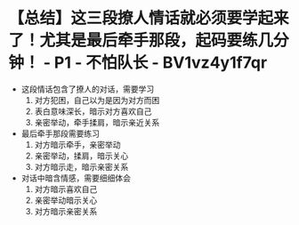 # 【总结】这三段撩人情话就必须要学起来了！尤其是最后牵手那段，起码要练几分钟！ - P1 - 不怕队长 - BV1vz4y1f7qr

-   这段情话包含了撩人的对话，需要学习
    1.  对方犯困，自己以为是因为对方而困
    2.  表白意味深长，暗示对方喜欢自己
    3.  亲密举动，牵手揉肩，暗示亲近关系
-   最后牵手那段需要练习
    1.  对方暗示牵手，亲密举动
    2.  亲密举动，揉肩，暗示关心
    3.  对方暗示走，暗示亲密关系
-   对话中暗含情感，需要细细体会
    1.  对方暗示喜欢自己
    2.  亲密举动暗示关心
    3.  对方暗示亲密关系